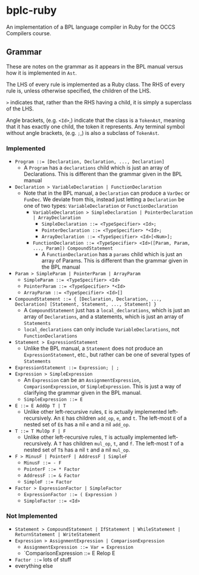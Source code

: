 bplc-ruby
====

An implementation of a BPL language compiler in Ruby for the OCCS Compilers course.

Grammar
---

These are notes on the grammar as it appears in the BPL manual versus how it is implemented in `Ast`.

The LHS of every rule is implemented as a Ruby class.  The RHS of every rule is, unless otherwise specified, the
children of the LHS.

`>` indicates that, rather than the RHS having a child, it is simply a superclass of the LHS.

Angle brackets, (e.g. `<Id>`,) indicate that the class is a `TokenAst`, meaning that it has exactly one child, the token
it represents.  Any terminal symbol without angle brackets, (e.g. `;`,) is also a subclass of `TokenAst`.

### Implemented

- `Program ::= [Declaration, Declaration, ..., Declaration]`
  - A `Program` has a `declarations` child which is just an array of Declarations.  This is different than the
    grammar given in the BPL manual
- `Declaration > VariableDeclaration | FunctionDeclaration`
  - Note that in the BPL manual, a `Declaration` can produce a `VarDec` or `FunDec`.  We deviate from this, instead just
    letting a `Declaration` be one of two types: `VariableDeclaration` or `FunctionDeclaration`
    - `VariableDeclaration > SimpleDeclaration | PointerDeclaration | ArrayDeclaration`
        - `SimpleDeclaration ::= <TypeSpecifier> <Id>;`
        - `PointerDeclaration ::= <TypeSpecifier> *<Id>;`
        - `ArrayDeclaration ::= <TypeSpecifier> <Id>[<Num>];`
    - `FunctionDeclaration ::= <TypeSpecifier> <Id>([Param, Param, ..., Param]) CompoundStatement`
      - A `FunctionDeclaration` has a `params` child which is just an array of Params.  This is different than the
        grammar given in the BPL manual
- `Param > SimpleParam | PointerParam | ArrayParam`
  - `SimpleParam ::= <TypeSpecifier> <Id>`
  - `PointerParam ::= <TypeSpecifier> *<Id>`
  - `ArrayParam ::= <TypeSpecifier> <Id>[]`
- `CompoundStatement ::= { [Declaration, Declaration, ..., Declaration] [Statement, Statement, ..., Statement] }`
  - A `CompoundStatement` just has a `local_declarations`, which is just an array of `Declarations`, and a statements, which is
    just an array of `Statements`
  - `local_declarations` can only include `VariableDeclarations`, not `FunctionDeclarations`
- `Statement > ExpressionStatement`
  - Unlike the BPL manual, a `Statement` does not produce an `ExpressionStatement`, etc., but rather can be one of several
    types of `Statements`
- `ExpressionStatement ::= Expression; | ;`
- `Expression > SimpleExpression`
  - An `Expression` can be an `AssignmentExpression`, `ComparisonExpression`, or `SimpleExpression`.  This is just a way of
    clarifying the grammar given in the BPL manual.
  - `SimpleExpression ::= E`
- `E ::= E AddOp T | T`
  - Unlike other left-recursive rules, `E` is actually implemented left-recursively.  An `E` has children `add_op`, `e`, and
    `t`.  The left-most `E` of a nested set of `E`s has a nil `e` and a nil `add_op`.
- `T ::= T MulOp F | F`
  - Unlike other left-recursive rules, `T` is actually implemented left-recursively.  A `T` has children `mul_op`, `t`, and
    `f`.  The left-most `T` of a nested set of `T`s has a nil `t` and a nil `mul_op`.
- `F > MinusF | PointerF | AddressF | SimpleF`
  - `MinusF ::= - F`
  - `PointerF ::= * Factor`
  - `AddressF ::= & Factor`
  - `SimpleF ::= Factor`
- `Factor > ExpressionFactor | SimpleFactor`
  - `ExpressionFactor ::= ( Expression )`
  - `SimpleFactor ::= <Id>`

### Not Implemented

- `Statement > CompoundStatement | IfStatement | WhileStatement | ReturnStatement | WriteStatement`
- `Expression > AssignmentExpression | ComparisonExpression`
  - `AssignmentExpression ::= Var = Expression`
  - `ComparisonExpression ::= E Relop E
- `Factor ::=` lots of stuff
- everything else
